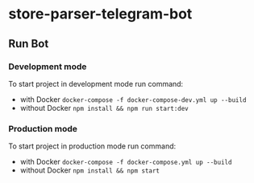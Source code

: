 # store-parser-telegram-bot

## Run Bot

### Development mode

To start project in development mode run command:

- with Docker `docker-compose -f docker-compose-dev.yml up --build`
- without Docker `npm install && npm run start:dev`

### Production mode

To start project in production mode run command:

- with Docker `docker-compose -f docker-compose.yml up --build`
- without Docker `npm install && npm start`
